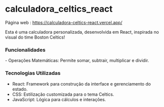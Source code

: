 <h1>calculadora_celtics_react</h1>

Página web : https://calculadora-celtics-react.vercel.app/

Esta é uma calculadora personalizada, desenvolvida em React, inspirada no visual do time Boston Celtics!

<h3>Funcionalidades</h3>
- Operações Matemáticas: Permite somar, subtrair, multiplicar e dividir.

<h3>Tecnologias Utilizadas</h3>

- React: Framework para construção da interface e gerenciamento do estado.
- CSS: Estilização customizada para o tema Celtics.
- JavaScript: Lógica para cálculos e interações.


